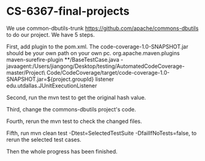 # CS-6367-final-projects
We use common-dbutils-trunk https://github.com/apache/commons-dbutils to do our project.
We have 5 steps.

First, add plugin to the pom.xml. The code-coverage-1.0-SNAPSHOT.jar should be your own path on your own pc.
<plugin>
        <groupId>org.apache.maven.plugins</groupId>
        <artifactId>maven-surefire-plugin</artifactId>
          <configuration>
            <excludes>
              <exclude>**/BaseTestCase.java</exclude>
            </excludes>
            <argLine>-javaagent:/Users/jiangong/Desktop/testing/AutomatedCodeCoverage-master/Project\ Code/CodeCoverage/target/code-coverage-1.0-SNAPSHOT.jar=${project.groupId}</argLine>
            <properties>
                <property>
                    <name>listener</name>
                    <value>edu.utdallas.JUnitExecutionListener</value>
                </property>
            </properties>
        </configuration>
      </plugin>

Second, run the mvn test to get the original hash value.

Third, change the commons-dbutils project's code.

Fourth, rerun the mvn test to check the changed files.

Fifth, run mvn clean test -Dtest=SelectedTestSuite -DfailIfNoTests=false, to rerun the selected test cases.

Then the whole progress has been finished.
